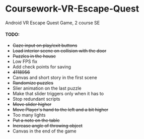 # Coursework-VR-Escape-Quest
Android VR Escape Quest Game, 2 course SE

#### TODO:

* ~~Gaze input on play/exit buttons~~
* ~~Load interior scene on collision with the door~~
* ~~Puzzles in the house~~
* Low FPS fix
* Add check points for saving
* ~~4118956~~
* Canvas and short story in the first scene
* ~~Randomize puzzles~~
* Slier animation on the last puzzle
* Make that slider triggers only when it has to
* Stop redundant scripts
* ~~Move slider higher~~
* ~~Move Player's hand to the left and a bit higher~~
* Too many lights
* ~~Put a note on the table~~
* ~~Increase angle of throwing object~~
* Canvas in the end of the game
